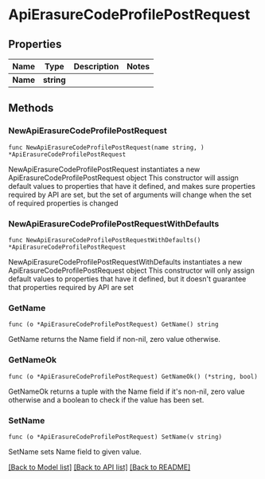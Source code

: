 # ApiErasureCodeProfilePostRequest

## Properties

Name | Type | Description | Notes
------------ | ------------- | ------------- | -------------
**Name** | **string** |  | 

## Methods

### NewApiErasureCodeProfilePostRequest

`func NewApiErasureCodeProfilePostRequest(name string, ) *ApiErasureCodeProfilePostRequest`

NewApiErasureCodeProfilePostRequest instantiates a new ApiErasureCodeProfilePostRequest object
This constructor will assign default values to properties that have it defined,
and makes sure properties required by API are set, but the set of arguments
will change when the set of required properties is changed

### NewApiErasureCodeProfilePostRequestWithDefaults

`func NewApiErasureCodeProfilePostRequestWithDefaults() *ApiErasureCodeProfilePostRequest`

NewApiErasureCodeProfilePostRequestWithDefaults instantiates a new ApiErasureCodeProfilePostRequest object
This constructor will only assign default values to properties that have it defined,
but it doesn't guarantee that properties required by API are set

### GetName

`func (o *ApiErasureCodeProfilePostRequest) GetName() string`

GetName returns the Name field if non-nil, zero value otherwise.

### GetNameOk

`func (o *ApiErasureCodeProfilePostRequest) GetNameOk() (*string, bool)`

GetNameOk returns a tuple with the Name field if it's non-nil, zero value otherwise
and a boolean to check if the value has been set.

### SetName

`func (o *ApiErasureCodeProfilePostRequest) SetName(v string)`

SetName sets Name field to given value.



[[Back to Model list]](../README.md#documentation-for-models) [[Back to API list]](../README.md#documentation-for-api-endpoints) [[Back to README]](../README.md)


